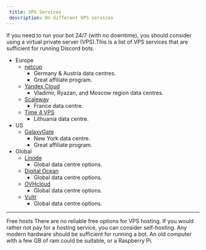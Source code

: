 ```yaml
---
 title: VPS Services
 description: On different VPS services
---
```


If you need to run your bot 24/7 (with no downtime), you should consider using a virtual private server (VPS).This is a list of VPS services that are sufficient for running Discord bots.

* Europe
    * [netcup](https://www.netcup.eu/)
        * Germany & Austria data centres.
        * Great affiliate program.
    * [Yandex Cloud](https://cloud.yandex.ru/)
        * Vladimir, Ryazan, and Moscow region data centres.
    * [Scaleway](https://www.scaleway.com/)
        * France data centre.
    * [Time 4 VPS](https://www.time4vps.eu/)
        * Lithuania data centre.
* US
    * [GalaxyGate](https://galaxygate.net/)
        * New York data centre.
        * Great affiliate program.
* Global
    * [Linode](https://www.linode.com/)
        * Global data centre options.
    * [Digital Ocean](https://www.digitalocean.com/)
        * Global data centre options.
    * [OVHcloud](https://www.ovhcloud.com/)
        * Global data centre options.
    * [Vultr](https://www.vultr.com/)
        * Global data centre options.

---
Free hosts
There are no reliable free options for VPS hosting. If you would rather not pay for a hosting service, you can consider self-hosting.
Any modern hardware should be sufficient for running a bot. An old computer with a few GB of ram could be suitable, or a Raspberry Pi.

